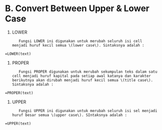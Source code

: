 # B. Convert Between Upper & Lower Case

1. LOWER  

   ```text
      Fungsi LOWER ini digunakan untuk merubah seluruh isi cell menjadi huruf kecil semua \(lower case\). Sintaksnya adalah :
   ```

```text
=LOWER(text)
```

1. PROPER  

   ```text
      Fungsi PROPER digunakan untuk merubah sekumpulan teks dalam satu cell menjadi huruf kapital pada setiap awal katanya dan karakter berikutnya akan dirubah menjadi huruf kecil semua \(title case\). Sintaksnya adalah :
   ```

```text
=PROPER(text)
```

1. UPPER  

   ```text
      Fungsi UPPER ini digunakan untuk merubah seluruh isi sel menjadi huruf besar semua \(upper case\). SIntaksnya adalah :
   ```

```text
=UPPER(text)
```

